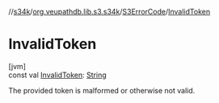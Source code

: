 //[s34k](../../../index.md)/[org.veupathdb.lib.s3.s34k](../index.md)/[S3ErrorCode](index.md)/[InvalidToken](-invalid-token.md)

# InvalidToken

[jvm]\
const val [InvalidToken](-invalid-token.md): [String](https://kotlinlang.org/api/latest/jvm/stdlib/kotlin/-string/index.html)

The provided token is malformed or otherwise not valid.
